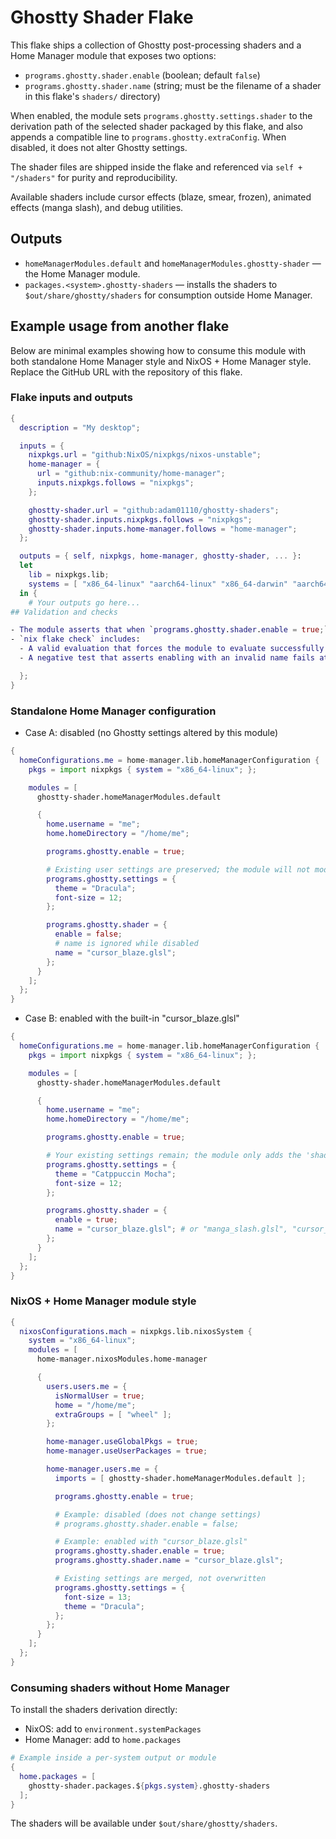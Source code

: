 # Ghostty Shader Flake

This flake ships a collection of Ghostty post-processing shaders and a Home Manager module that exposes two options:

- `programs.ghostty.shader.enable` (boolean; default `false`)
- `programs.ghostty.shader.name` (string; must be the filename of a shader in this flake's `shaders/` directory)

When enabled, the module sets `programs.ghostty.settings.shader` to the derivation path of the selected shader packaged by this flake, and also appends a compatible line to `programs.ghostty.extraConfig`. When disabled, it does not alter Ghostty settings.

The shader files are shipped inside the flake and referenced via `self + "/shaders"` for purity and reproducibility.

Available shaders include cursor effects (blaze, smear, frozen), animated effects (manga slash), and debug utilities.

## Outputs

- `homeManagerModules.default` and `homeManagerModules.ghostty-shader` — the Home Manager module.
- `packages.<system>.ghostty-shaders` — installs the shaders to `$out/share/ghostty/shaders` for consumption outside Home Manager.

## Example usage from another flake

Below are minimal examples showing how to consume this module with both standalone Home Manager style and NixOS + Home Manager style. Replace the GitHub URL with the repository of this flake.

### Flake inputs and outputs

```nix
{
  description = "My desktop";

  inputs = {
    nixpkgs.url = "github:NixOS/nixpkgs/nixos-unstable";
    home-manager = {
      url = "github:nix-community/home-manager";
      inputs.nixpkgs.follows = "nixpkgs";
    };

    ghostty-shader.url = "github:adam01110/ghostty-shaders";
    ghostty-shader.inputs.nixpkgs.follows = "nixpkgs";
    ghostty-shader.inputs.home-manager.follows = "home-manager";
  };

  outputs = { self, nixpkgs, home-manager, ghostty-shader, ... }:
  let
    lib = nixpkgs.lib;
    systems = [ "x86_64-linux" "aarch64-linux" "x86_64-darwin" "aarch64-darwin" ];
  in {
    # Your outputs go here...
## Validation and checks

- The module asserts that when `programs.ghostty.shader.enable = true;`, the `name` exists in this flake's `shaders/` directory and fails evaluation otherwise with a clear message.
- `nix flake check` includes:
  - A valid evaluation that forces the module to evaluate successfully.
  - A negative test that asserts enabling with an invalid name fails at evaluation.

  };
}
```

### Standalone Home Manager configuration

- Case A: disabled (no Ghostty settings altered by this module)

```nix
{
  homeConfigurations.me = home-manager.lib.homeManagerConfiguration {
    pkgs = import nixpkgs { system = "x86_64-linux"; };

    modules = [
      ghostty-shader.homeManagerModules.default

      {
        home.username = "me";
        home.homeDirectory = "/home/me";

        programs.ghostty.enable = true;

        # Existing user settings are preserved; the module will not modify them when disabled.
        programs.ghostty.settings = {
          theme = "Dracula";
          font-size = 12;
        };

        programs.ghostty.shader = {
          enable = false;
          # name is ignored while disabled
          name = "cursor_blaze.glsl";
        };
      }
    ];
  };
}
```

- Case B: enabled with the built-in "cursor_blaze.glsl"

```nix
{
  homeConfigurations.me = home-manager.lib.homeManagerConfiguration {
    pkgs = import nixpkgs { system = "x86_64-linux"; };

    modules = [
      ghostty-shader.homeManagerModules.default

      {
        home.username = "me";
        home.homeDirectory = "/home/me";

        programs.ghostty.enable = true;

        # Your existing settings remain; the module only adds the 'shader' key.
        programs.ghostty.settings = {
          theme = "Catppuccin Mocha";
          font-size = 12;
        };

        programs.ghostty.shader = {
          enable = true;
          name = "cursor_blaze.glsl"; # or "manga_slash.glsl", "cursor_smear.glsl", etc.
        };
      }
    ];
  };
}
```

### NixOS + Home Manager module style

```nix
{
  nixosConfigurations.mach = nixpkgs.lib.nixosSystem {
    system = "x86_64-linux";
    modules = [
      home-manager.nixosModules.home-manager

      {
        users.users.me = {
          isNormalUser = true;
          home = "/home/me";
          extraGroups = [ "wheel" ];
        };

        home-manager.useGlobalPkgs = true;
        home-manager.useUserPackages = true;

        home-manager.users.me = {
          imports = [ ghostty-shader.homeManagerModules.default ];

          programs.ghostty.enable = true;

          # Example: disabled (does not change settings)
          # programs.ghostty.shader.enable = false;

          # Example: enabled with "cursor_blaze.glsl"
          programs.ghostty.shader.enable = true;
          programs.ghostty.shader.name = "cursor_blaze.glsl";

          # Existing settings are merged, not overwritten
          programs.ghostty.settings = {
            font-size = 13;
            theme = "Dracula";
          };
        };
      }
    ];
  };
}
```

### Consuming shaders without Home Manager

To install the shaders derivation directly:

- NixOS: add to `environment.systemPackages`
- Home Manager: add to `home.packages`

```nix
# Example inside a per-system output or module
{
  home.packages = [
    ghostty-shader.packages.${pkgs.system}.ghostty-shaders
  ];
}
```

The shaders will be available under `$out/share/ghostty/shaders`.
